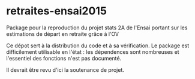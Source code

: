 # retraites-ensai2015
Package pour la reproduction du projet stats 2A de l'Ensai portant sur les estimations de départ en retraite grâce à l'OV

Ce dépot sert à la distribution du code et à sa vérification. Le package est difficilement utilisable en l'état : les dépendences sont nombreuses et l'essentiel des fonctions n'est pas documenté.

Il devrait être revu d'ici la soutenance de projet.
